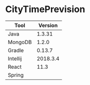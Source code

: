 # CityTimePrevision

| Tool                                             | Version             | 
|--------------------------------------------------|---------------------|
| Java                                             | 1.3.31              | 
| MongoDB                                          | 1.2.0               |
| Gradle                                           | 0.13.7              |
| Intellij                                         | 2018.3.4            |
| React                                            | 11.3                |
| Spring                                           |                     |
